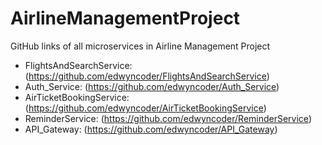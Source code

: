 # AirlineManagementProject
GitHub links of all microservices in Airline Management Project

- FlightsAndSearchService: (https://github.com/edwyncoder/FlightsAndSearchService)
- Auth_Service: (https://github.com/edwyncoder/Auth_Service)
- AirTicketBookingService: (https://github.com/edwyncoder/AirTicketBookingService)
- ReminderService: (https://github.com/edwyncoder/ReminderService)
- API_Gateway: (https://github.com/edwyncoder/API_Gateway)
